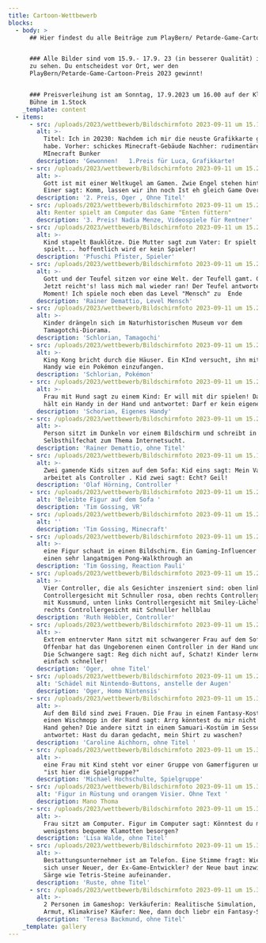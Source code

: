 ```yaml
---
title: Cartoon-Wettbewerb
blocks:
  - body: >
      ## Hier findest du alle Beiträge zum PlayBern/ Petarde-Game-Cartoon-Preis!


      ### Alle Bilder sind vom 15.9.- 17.9. 23 (in besserer Qualität) im Progr
      zu sehen. Du entscheidest vor Ort, wer den
      PlayBern/Petarde-Game-Cartoon-Preis 2023 gewinnt!


      ### Preisverleihung ist am Sonntag, 17.9.2023 um 16.00 auf der Kleinen
      Bühne im 1.Stock
    _template: content
  - items:
      - src: /uploads/2023/wettbewerb/Bildschirmfoto 2023-09-11 um 15.14.05.jpg
        alt: >-
          Titel: Ich in 20230: Nachdem ich mir die neuste Grafikkarte geleistet
          habe. Vorher: schickes Minecraft-Gebäude Nachher: rudimentärer
          MInecraft Bunker
        description: 'Gewonnen!   1.Preis für Luca, Grafikkarte!           '
      - src: /uploads/2023/wettbewerb/Bildschirmfoto 2023-09-11 um 15.27.37.jpg
        alt: >-
          Gott ist mit einer Weltkugel am Gamen. Zwie Engel stehen hinter ihm.
          Einer sagt: Komm, lassen wir ihn noch Ist eh gleich Game Over! 
        description: '2. Preis, Oger , Ohne Titel'
      - src: /uploads/2023/wettbewerb/Bildschirmfoto 2023-09-11 um 15.26.05.jpg
        alt: Renter spielt am Computer das Game "Enten füttern"
        description: '3. Preis! Nadia Menze, Videospiele für Rentner'
      - src: /uploads/2023/wettbewerb/Bildschirmfoto 2023-09-11 um 15.28.02.jpg
        alt: >-
          Kind stapelt Bauklötze. Die Mutter sagt zum Vater: Er spielt und
          spielt... hoffentlich wird er kein Spieler! 
        description: 'Pfuschi Pfister, Spieler'
      - src: /uploads/2023/wettbewerb/Bildschirmfoto 2023-09-11 um 15.29.55.jpg
        alt: >-
          Gott und der Teufel sitzen vor eine Welt. der Teufell gamt. Gott sagt:
          Jetzt reicht's! lass mich mal wieder ran! Der Teufel antwortet:  Einen
          Moment! Ich spiele noch eben das Level "Mensch" zu  Ende
        description: 'Rainer Demattio, Level Mensch'
      - src: /uploads/2023/wettbewerb/Bildschirmfoto 2023-09-11 um 15.29.21.jpg
        alt: >-
          Kinder drängeln sich im Naturhistorischen Museum vor dem
          Tamagotchi-Diorama. 
        description: 'Schlorian, Tamagochi'
      - src: /uploads/2023/wettbewerb/Bildschirmfoto 2023-09-11 um 15.29.04.jpg
        alt: >-
          King Kong bricht durch die Häuser. Ein KInd versucht, ihn mit seinem
          Handy wie ein Pokémon einzufangen. 
        description: 'Schlorian, Pokémon'
      - src: /uploads/2023/wettbewerb/Bildschirmfoto 2023-09-11 um 15.28.46.jpg
        alt: >-
          Frau mit Hund sagt zu einem Kind: Er will mit dir spielen! Das Kind
          hält ein Handy in der Hand und antwortet: Darf er kein eigenes Handy? 
        description: 'Schorian, Eigenes Handy'
      - src: /uploads/2023/wettbewerb/Bildschirmfoto 2023-09-11 um 15.29.40.jpg
        alt: >-
          Person sitzt im Dunkeln vor einem Bildschirm und schreibt in einem
          Selbsthilfechat zum Thema Internetsucht.
        description: 'Rainer Demattio, ohne Titel'
      - src: /uploads/2023/wettbewerb/Bildschirmfoto 2023-09-11 um 15.13.24.jpg
        alt: >-
          Zwei gamende Kids sitzen auf dem Sofa: Kid eins sagt: Mein Vater
          arbeitet als Controller . Kid zwei sagt: Echt? Geil! 
        description: 'Olaf Hörning, Controller '
      - src: /uploads/2023/wettbewerb/Bildschirmfoto 2023-09-11 um 15.23.22.jpg
        alt: 'Beleibte Figur auf dem Sofa '
        description: 'Tim Gossing, VR'
      - src: /uploads/2023/wettbewerb/Bildschirmfoto 2023-09-11 um 15.23.59.jpg
        alt: ''
        description: 'Tim Gossing, Minecraft'
      - src: /uploads/2023/wettbewerb/Bildschirmfoto 2023-09-11 um 15.25.29.jpg
        alt: >-
          eine Figur schaut in einen Bildschirm. Ein Gaming-Influencer kündigt
          einen sehr langatmigen Pong-Walkthrough an
        description: 'Tim Gossing, Reaction Pauli'
      - src: /uploads/2023/wettbewerb/Bildschirmfoto 2023-09-11 um 15.28.25.jpg
        alt: >-
          Vier Controller, die als Gesichter inszeniert sind: oben links:
          Controllergesicht mit Schnuller rosa, oben rechts Controllergesicht
          mit Kussmund, unten links Controllergesicht mit Smiley-Lächeln, unten
          rechts Controllergesicht mit Schnuller hellblau
        description: 'Ruth Hebbler, Controller'
      - src: /uploads/2023/wettbewerb/Bildschirmfoto 2023-09-11 um 15.26.33.jpg
        alt: >-
          Extrem entnervter Mann sitzt mit schwangerer Frau auf dem Sofa.
          Offenbar hat das Ungeborenen einen Controller in der Hand und gamt.
          Die Schwangere sagt: Reg dich nicht auf, Schatz! Kinder lernen sowas
          einfach schneller!
        description: 'Oger,  ohne Titel'
      - src: /uploads/2023/wettbewerb/Bildschirmfoto 2023-09-11 um 15.27.05.png
        alt: 'Schädel mit Nintendo-Buttons, anstelle der Augen'
        description: 'Oger, Homo Nintensis'
      - src: /uploads/2023/wettbewerb/Bildschirmfoto 2023-09-11 um 15.32.09.png
        alt: >-
          Auf dem Bild sind zwei Frauen. Die Frau in einem Fantasy-Kostüm hält
          einen Wischmopp in der Hand sagt: Arrg könntest du mir nicht mal zur
          Hand gehen? Die andere sitzt in einem Samuari-Kostüm im Sessel und
          antwortet: Hast du daran gedacht, mein Shirt zu waschen?
        description: 'Caroline Aichhorn, ohne Titel '
      - src: /uploads/2023/wettbewerb/Bildschirmfoto 2023-09-11 um 15.32.30.jpg
        alt: >-
          eine Frau mit Kind steht vor einer Gruppe von Gamerfiguren und fragt
          "ist hier die Spielgruppe?"
        description: 'Michael Hochschulte, Spielgruppe'
      - src: /uploads/2023/wettbewerb/Bildschirmfoto 2023-09-11 um 15.30.20.jpg
        alt: 'Figur in Rüstung und orangem Visier. Ohne Text '
        description: Mano Thoma
      - src: /uploads/2023/wettbewerb/Bildschirmfoto 2023-09-11 um 15.30.44.jpg
        alt: >-
          Frau sitzt am Computer. Figur im Computer sagt: Könntest du mir nicht
          wenigstens bequeme Klamotten besorgen? 
        description: 'Lisa Walde, ohne Titel'
      - src: /uploads/2023/wettbewerb/Bildschirmfoto 2023-09-11 um 15.31.23.jpg
        alt: >-
          Bestattungsunternehmer ist am Telefon. Eine Stimme fragt: Wie macht
          sich unser Neuer, der Ex-Game-Entwickler? der Neue baut inzwischen
          Särge wie Tetris-Steine aufeinander. 
        description: 'Ruste, ohne Titel'
      - src: /uploads/2023/wettbewerb/Bildschirmfoto 2023-09-11 um 15.31.47.png
        alt: >-
          2 Personen im Gameshop: Verkäuferin: Realitische Simulation, Pandemie,
          Armut, Klimakrise? Käufer: Nee, dann doch liebr ein Fantasy-Spiel...
        description: 'Teresa Backmund, ohne Titel'
    _template: gallery
---
```



































































































